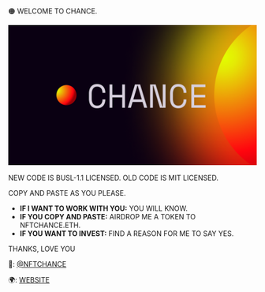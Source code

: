 🟠 WELCOME TO CHANCE.

![Header image](https://raw.githubusercontent.com/nftchance/nftchance/main/opengraph.png)

NEW CODE IS BUSL-1.1 LICENSED. 
OLD CODE IS MIT LICENSED. 

COPY AND PASTE AS YOU PLEASE.

- **IF I WANT TO WORK WITH YOU:** YOU WILL KNOW.
- **IF YOU COPY AND PASTE:** AIRDROP ME A TOKEN TO NFTCHANCE.ETH.
- **IF YOU WANT TO INVEST:** FIND A REASON FOR ME TO SAY YES.

THANKS, LOVE YOU

🐤: [@NFTCHANCE](https://twitter.com/nftchance)

🌍: [WEBSITE](https://chance.utc24.io)
